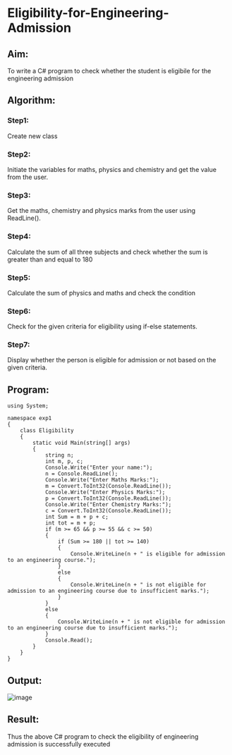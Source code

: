 # Eligibility-for-Engineering-Admission
## Aim:
To write a C# program to check whether the student is eligibile for the engineering admission

## Algorithm:
### Step1: 
Create new class

### Step2: 
Initiate the variables for maths, physics and chemistry and get the value from the user.

### Step3:
Get the maths, chemistry and physics marks from the user using ReadLine().

### Step4:
Calculate the sum of all three subjects and check whether the sum is greater than and equal to 180

### Step5:
Calculate the sum of physics and maths and check the condition

### Step6:
Check for the given criteria for eligibility using if-else statements.

### Step7:
Display whether the person is eligible for admission or not based on the given criteria.

## Program:
```
using System;

namespace exp1
{
    class Eligibility
    {
        static void Main(string[] args)
        {
            string n;
            int m, p, c;
            Console.Write("Enter your name:");
            n = Console.ReadLine();
            Console.Write("Enter Maths Marks:");
            m = Convert.ToInt32(Console.ReadLine());
            Console.Write("Enter Physics Marks:");
            p = Convert.ToInt32(Console.ReadLine());
            Console.Write("Enter Chemistry Marks:");
            c = Convert.ToInt32(Console.ReadLine());
            int Sum = m + p + c;
            int tot = m + p;
            if (m >= 65 && p >= 55 && c >= 50)
            {
                if (Sum >= 180 || tot >= 140)
                {
                    Console.WriteLine(n + " is eligible for admission to an engineering course.");
                }
                else
                {
                    Console.WriteLine(n + " is not eligible for admission to an engineering course due to insufficient marks.");
                }
            }
            else
            {
                Console.WriteLine(n + " is not eligible for admission to an engineering course due to insufficient marks.");
            }
            Console.Read();
        }
    }
}
```
## Output:

![image](https://github.com/sanjay5656/Eligibility-for-Engineering-Admission/assets/115128955/38ac103f-ca70-4c75-8b3f-d377255b935f)


## Result:
Thus the above C# program to check the eligibility of engineering admission is successfully executed

